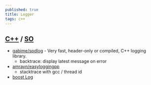 ```yaml
---
published: true
title: Logger
tags: c++
---
```

## [C++](https://cpp.libhunt.com/libs/logging) / [SO](https://stackoverflow.com/questions/5028302/small-logger-class)
- [gabime/spdlog](https://github.com/gabime/spdlog) - Very fast, header-only or compiled, C++ logging library.
	- backtrace: display latest message on error
- [amrayn/easyloggingpp](https://github.com/amrayn/easyloggingpp)
	- stacktrace with gcc / thread id
- [boost Log](https://www.boost.org/doc/libs/1_74_0/libs/log/doc/html/index.html)

